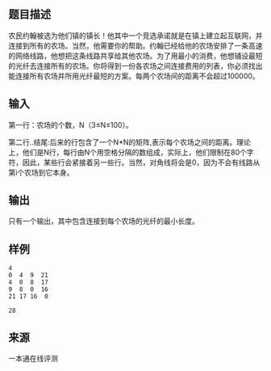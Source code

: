 ## 题目描述

农民约翰被选为他们镇的镇长！他其中一个竞选承诺就是在镇上建立起互联网，并连接到所有的农场。当然，他需要你的帮助。约翰已经给他的农场安排了一条高速的网络线路，他想把这条线路共享给其他农场。为了用最小的消费，他想铺设最短的光纤去连接所有的农场。你将得到一份各农场之间连接费用的列表，你必须找出能连接所有农场并所用光纤最短的方案。每两个农场间的距离不会超过100000。

## 输入

第一行：农场的个数，N（3≤N≤100）。

第二行..结尾:后来的行包含了一个N\*N的矩阵,表示每个农场之间的距离。理论上，他们是N行，每行由N个用空格分隔的数组成，实际上，他们限制在80个字符，因此，某些行会紧接着另一些行。当然，对角线将会是0，因为不会有线路从第i个农场到它本身。

## 输出

只有一个输出，其中包含连接到每个农场的光纤的最小长度。

## 样例

```input1
4
0  4  9  21
4  0  8  17
9  8  0  16
21 17 16  0

```

```output1
28
```


 ## 来源

 一本通在线评测 